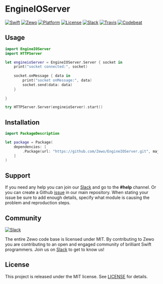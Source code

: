 # EngineIOServer

[![Swift][swift-badge]][swift-url]
[![Zewo][zewo-badge]][zewo-url]
[![Platform][platform-badge]][platform-url]
[![License][mit-badge]][mit-url]
[![Slack][slack-badge]][slack-url]
[![Travis][travis-badge]][travis-url]
[![Codebeat][codebeat-badge]][codebeat-url]

## Usage

```swift
import EngineIOServer
import HTTPServer

let engineioServer = EngineIOServer.Server { socket in
	print("socket connected:", socket)
	
	socket.onMessage { data in
		print("socket onMessage:", data)
		socket.send(data: data)
	}
	
}

try HTTPServer.Server(engineioServer).start()
```

## Installation

```swift
import PackageDescription

let package = Package(
    dependencies: [
        .Package(url: "https://github.com/Zewo/EngineIOServer.git", majorVersion: 0, minor: 2),
    ]
)
```

## Support

If you need any help you can join our [Slack](http://slack.zewo.io) and go to the **#help** channel. Or you can create a Github [issue](https://github.com/Zewo/Zewo/issues/new) in our main repository. When stating your issue be sure to add enough details, specify what module is causing the problem and reproduction steps.

## Community

[![Slack][slack-image]][slack-url]

The entire Zewo code base is licensed under MIT. By contributing to Zewo you are contributing to an open and engaged community of brilliant Swift programmers. Join us on [Slack](http://slack.zewo.io) to get to know us!

## License

This project is released under the MIT license. See [LICENSE](LICENSE) for details.

[swift-badge]: https://img.shields.io/badge/Swift-3.0-orange.svg?style=flat
[swift-url]: https://swift.org
[zewo-badge]: https://img.shields.io/badge/Zewo-0.5-FF7565.svg?style=flat
[zewo-url]: http://zewo.io
[platform-badge]: https://img.shields.io/badge/Platforms-OS%20X%20--%20Linux-lightgray.svg?style=flat
[platform-url]: https://swift.org
[mit-badge]: https://img.shields.io/badge/License-MIT-blue.svg?style=flat
[mit-url]: https://tldrlegal.com/license/mit-license
[slack-image]: http://s13.postimg.org/ybwy92ktf/Slack.png
[slack-badge]: https://zewo-slackin.herokuapp.com/badge.svg
[slack-url]: http://slack.zewo.io
[travis-badge]: https://travis-ci.org/Zewo/EngineIOServer.svg?branch=master
[travis-url]: https://travis-ci.org/Zewo/EngineIOServer
[codebeat-badge]: https://codebeat.co/badges/facbbe98-da45-4d5d-907b-c133d871912a
[codebeat-url]: https://codebeat.co/projects/github-com-zewo-engineioserver
